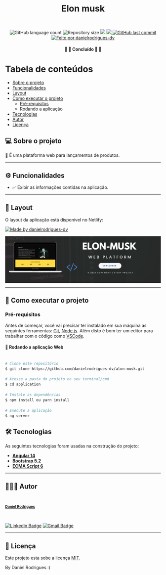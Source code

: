 <h1 align="center">Elon musk</h1>			
<br>
<p align="center">
  <img alt="GitHub language count" src="https://img.shields.io/github/languages/count/danielrodrigues-dv/moments-angular?style=flat-square&&color=%2304D361" />
  <img alt="Repository size" src="https://img.shields.io/github/repo-size/danielrodrigues-dv/moments-angular?style=flat-square" />
  <img src="https://img.shields.io/github/stars/danielrodrigues-dv/moments-angular?style=flat-square" />
	<a href="https://github.com/danielrodrigues-dv/moments-angular/blob/master/LICENSE">
  <img src="https://img.shields.io/github/license/danielrodrigues-dv/moments-angular?style=flat-square&" />
	</a>
  <a href="https://github.com/danielrodrigues-dv/moments-angular/commits/main">
    <img alt="GitHub last commit" src="https://img.shields.io/github/last-commit/danielrodrigues-dv/angular-moments?style=flat-square&">
  </a>
  <a href="https://github.com/danielrodrigues-dv">
    <img alt="Feito por danielrodrigues-dv" src="https://img.shields.io/badge/feito%20por-Daniel%20Rodrigues-%237519C1?style=flat-square&">
  </a>
</p>

<h4 align="center">🚧 🚀 Concluído 🚀 🚧</h4>
	

Tabela de conteúdos
=================
<!--ts-->
   * [Sobre o projeto](#-sobre-o-projeto)
   * [Funcionalidades](#%EF%B8%8F-funcionalidades)
   * [Layout](#-layout)
   * [Como executar o projeto](#-como-executar-o-projeto)
     * [Pré-requisitos](#pré-requisitos)
     * [Rodando a aplicação](#-Rodando-a-aplicação-Web)
   * [Tecnologias](#-tecnologias)
   * [Autor](#-autor)
   * [Licença](#-licença)
<!--te-->


## 💻 Sobre o projeto

💪 É uma plataforma web para lançamentos de produtos.

---

## ⚙️ Funcionalidades

- :white_check_mark: Exibir as informações contidas na aplicação. 

 
---

## 🎨 Layout

O layout da aplicação está disponível no Netlify:

<a href="https://danielrodrigues-dv-calculadora-react-dv.netlify.app/">
  <img alt="Made by danielrodrigues-dv" src="https://img.shields.io/badge/Acessar%20Layout%20-aqui-%2304D361?style=flat-square">
</a>

<p align="center" style="display: flex; align-items: flex-start; justify-content: center;">
  <img alt="danielrodrigues-dv" title="#moments-angular" src="https://raw.githubusercontent.com/danielrodrigues-dv/alon-musk/main/application/src/assets/imagens/banner-elon.png" />
</p>

---

## 🚀 Como executar o projeto

### Pré-requisitos

Antes de começar, você vai precisar ter instalado em sua máquina as seguintes ferramentas:
[Git](https://git-scm.com), [Node.js](https://nodejs.org/en/). 
Além disto é bom ter um editor para trabalhar com o código como [VSCode](https://code.visualstudio.com/).



#### 🧭 Rodando a aplicação Web
```bash

# Clone este repositório
$ git clone https://github.com/danielrodrigues-dv/alon-musk.git

# Acesse a pasta do projeto no seu terminal/cmd
$ cd application

# Instale as dependências
$ npm install ou yarn install

# Execute a aplicação
$ ng server


```



## 🛠 Tecnologias

As seguintes tecnologias foram usadas na construção do projeto:

-   **[Angular 14](https://angular.io)** 
-   **[Bootstrap 5.2](https://getbootstrap.com/docs/5.2/getting-started/introduction/)** 
-   **[ECMA Script 6](https://www.javascript.com/)**
---

## 🦸🏻‍♂️ Autor

<a href="https://github.com/danielrodrigues-dv">
 <img style="border-radius: 50%;" src="https://avatars.githubusercontent.com/u/41621213?v=4" width="100px;" alt=""/>
 <br>
  <sub><b><p>Daniel Rodrigues</p></b></sub></a>
 <br />

[![Linkedin Badge](https://img.shields.io/badge/-Daniel%20Rodrigues-blue?style=flat-square&logo=Linkedin&logoColor=white&link=https://www.linkedin.com/in/daniel-rodrigues-dv/)](https://www.linkedin.com/in/daniel-rodrigues-dv/) 
[![Gmail Badge](https://img.shields.io/badge/-daniel.rodrigues.soarees@gmail.com-c14438?style=flat-square&logo=Gmail&logoColor=white&link=mailto:daniel.rodrigues.soarees@gmail.com)](mailto:daniel.rodrigues.soarees@gmail.com)

---

## 📝 Licença

Este projeto esta sobe a licença [MIT](./LICENSE).

By Daniel Rodrigues  :)

